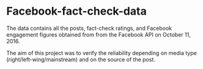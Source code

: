 # Facebook-fact-check-data

The data contains all the posts, fact-check ratings, and Facebook engagement figures obtained from from the Facebook API on October 11, 2016.

The aim of this project was to verify the reliability depending on media type (right/left-wing/mainstream) and on the source of the post.
